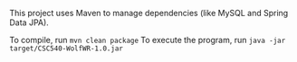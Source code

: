 This project uses Maven to manage dependencies (like MySQL and Spring Data JPA).

To compile, run `mvn clean package`
To execute the program, run `java -jar target/CSC540-WolfWR-1.0.jar `
